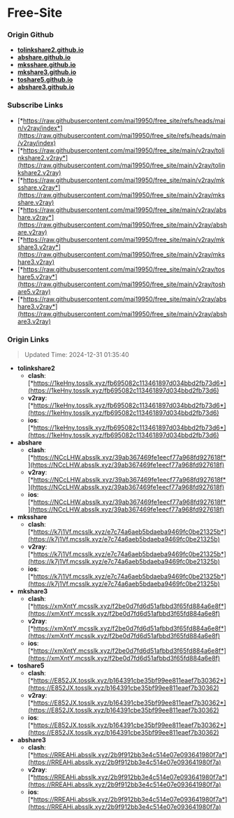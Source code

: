 # Free-Site

### Origin Github

- [**tolinkshare2.github.io**](https://github.com/tolinkshare2/tolinkshare2.github.io)
- [**abshare.github.io**](https://github.com/abshare/abshare.github.io)
- [**mksshare.github.io**](https://github.com/mksshare/mksshare.github.io)
- [**mkshare3.github.io**](https://github.com/mkshare3/mkshare3.github.io)
- [**toshare5.github.io**](https://github.com/toshare5/toshare5.github.io)
- [**abshare3.github.io**](https://github.com/abshare3/abshare3.github.io)

### Subscribe Links

- [*https://raw.githubusercontent.com/mai19950/free_site/refs/heads/main/v2ray/index*](https://raw.githubusercontent.com/mai19950/free_site/refs/heads/main/v2ray/index)
- [*https://raw.githubusercontent.com/mai19950/free_site/main/v2ray/tolinkshare2.v2ray*](https://raw.githubusercontent.com/mai19950/free_site/main/v2ray/tolinkshare2.v2ray)
- [*https://raw.githubusercontent.com/mai19950/free_site/main/v2ray/mksshare.v2ray*](https://raw.githubusercontent.com/mai19950/free_site/main/v2ray/mksshare.v2ray)
- [*https://raw.githubusercontent.com/mai19950/free_site/main/v2ray/abshare.v2ray*](https://raw.githubusercontent.com/mai19950/free_site/main/v2ray/abshare.v2ray)
- [*https://raw.githubusercontent.com/mai19950/free_site/main/v2ray/mkshare3.v2ray*](https://raw.githubusercontent.com/mai19950/free_site/main/v2ray/mkshare3.v2ray)
- [*https://raw.githubusercontent.com/mai19950/free_site/main/v2ray/toshare5.v2ray*](https://raw.githubusercontent.com/mai19950/free_site/main/v2ray/toshare5.v2ray)
- [*https://raw.githubusercontent.com/mai19950/free_site/main/v2ray/abshare3.v2ray*](https://raw.githubusercontent.com/mai19950/free_site/main/v2ray/abshare3.v2ray)

### Origin Links

> Updated Time: 2024-12-31 01:35:40

- **tolinkshare2**
  - **clash**: [*https://1keHny.tosslk.xyz/fb695082c113461897d034bbd2fb73d6*](https://1keHny.tosslk.xyz/fb695082c113461897d034bbd2fb73d6)
  - **v2ray**: [*https://1keHny.tosslk.xyz/fb695082c113461897d034bbd2fb73d6*](https://1keHny.tosslk.xyz/fb695082c113461897d034bbd2fb73d6)
  - **ios**: [*https://1keHny.tosslk.xyz/fb695082c113461897d034bbd2fb73d6*](https://1keHny.tosslk.xyz/fb695082c113461897d034bbd2fb73d6)
- **abshare**
  - **clash**: [*https://NCcLHW.absslk.xyz/39ab367469fe1eecf77a968fd927618f*](https://NCcLHW.absslk.xyz/39ab367469fe1eecf77a968fd927618f)
  - **v2ray**: [*https://NCcLHW.absslk.xyz/39ab367469fe1eecf77a968fd927618f*](https://NCcLHW.absslk.xyz/39ab367469fe1eecf77a968fd927618f)
  - **ios**: [*https://NCcLHW.absslk.xyz/39ab367469fe1eecf77a968fd927618f*](https://NCcLHW.absslk.xyz/39ab367469fe1eecf77a968fd927618f)
- **mksshare**
  - **clash**: [*https://k7j1Vf.mcsslk.xyz/e7c74a6aeb5bdaeba9469fc0be21325b*](https://k7j1Vf.mcsslk.xyz/e7c74a6aeb5bdaeba9469fc0be21325b)
  - **v2ray**: [*https://k7j1Vf.mcsslk.xyz/e7c74a6aeb5bdaeba9469fc0be21325b*](https://k7j1Vf.mcsslk.xyz/e7c74a6aeb5bdaeba9469fc0be21325b)
  - **ios**: [*https://k7j1Vf.mcsslk.xyz/e7c74a6aeb5bdaeba9469fc0be21325b*](https://k7j1Vf.mcsslk.xyz/e7c74a6aeb5bdaeba9469fc0be21325b)
- **mkshare3**
  - **clash**: [*https://xmXntY.mcsslk.xyz/f2be0d7fd6d51afbbd3f65fd884a6e8f*](https://xmXntY.mcsslk.xyz/f2be0d7fd6d51afbbd3f65fd884a6e8f)
  - **v2ray**: [*https://xmXntY.mcsslk.xyz/f2be0d7fd6d51afbbd3f65fd884a6e8f*](https://xmXntY.mcsslk.xyz/f2be0d7fd6d51afbbd3f65fd884a6e8f)
  - **ios**: [*https://xmXntY.mcsslk.xyz/f2be0d7fd6d51afbbd3f65fd884a6e8f*](https://xmXntY.mcsslk.xyz/f2be0d7fd6d51afbbd3f65fd884a6e8f)
- **toshare5**
  - **clash**: [*https://E852JX.tosslk.xyz/b164391cbe35bf99ee811eaef7b30362*](https://E852JX.tosslk.xyz/b164391cbe35bf99ee811eaef7b30362)
  - **v2ray**: [*https://E852JX.tosslk.xyz/b164391cbe35bf99ee811eaef7b30362*](https://E852JX.tosslk.xyz/b164391cbe35bf99ee811eaef7b30362)
  - **ios**: [*https://E852JX.tosslk.xyz/b164391cbe35bf99ee811eaef7b30362*](https://E852JX.tosslk.xyz/b164391cbe35bf99ee811eaef7b30362)
- **abshare3**
  - **clash**: [*https://RREAHi.absslk.xyz/2b9f912bb3e4c514e07e093641980f7a*](https://RREAHi.absslk.xyz/2b9f912bb3e4c514e07e093641980f7a)
  - **v2ray**: [*https://RREAHi.absslk.xyz/2b9f912bb3e4c514e07e093641980f7a*](https://RREAHi.absslk.xyz/2b9f912bb3e4c514e07e093641980f7a)
  - **ios**: [*https://RREAHi.absslk.xyz/2b9f912bb3e4c514e07e093641980f7a*](https://RREAHi.absslk.xyz/2b9f912bb3e4c514e07e093641980f7a)

